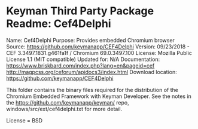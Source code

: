 Keyman Third Party Package Readme: Cef4Delphi
=============================================

Name:              Cef4Delphi
Purpose:           Provides embedded Chromium browser
Source:            https://github.com/keymanapp/CEF4Delphi
Version:           09/23/2018 - CEF 3.3497.1831.g461fa1f / Chromium 69.0.3497.100
License:           Mozilla Public License 1.1 (MIT compatible)
Updated for:       N/A
Documentation:     https://www.briskbard.com/index.php?lang=en&pageid=cef
                   http://magpcss.org/ceforum/apidocs3/index.html
Download location: https://github.com/keymanapp/CEF4Delphi

This folder contains the binary files required for the distribution of
the Chromium Embedded Framework with Keyman Developer. See the notes
in the https://github.com/keymanapp/keyman/ repo, 
windows/src/ext/cef4delphi.txt for more detail.

License = BSD
